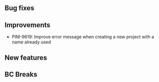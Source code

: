 ## Bug fixes

## Improvements

- PIM-9619: Improve error message when creating a new project with a name already used

## New features

## BC Breaks

